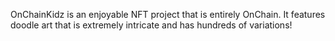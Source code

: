 OnChainKidz is an enjoyable NFT project that is entirely OnChain. It features doodle art that is extremely intricate and has hundreds of variations!

